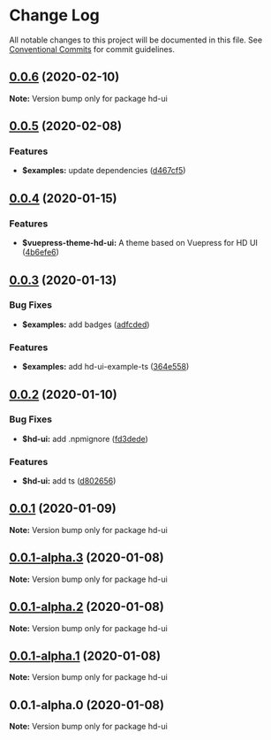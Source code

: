 # Change Log

All notable changes to this project will be documented in this file.
See [Conventional Commits](https://conventionalcommits.org) for commit guidelines.

## [0.0.6](https://github.com/hd-ui/hd-ui/compare/hd-ui@0.0.5...hd-ui@0.0.6) (2020-02-10)

**Note:** Version bump only for package hd-ui





## [0.0.5](https://github.com/hd-ui/hd-ui/compare/hd-ui@0.0.4...hd-ui@0.0.5) (2020-02-08)


### Features

* **$examples:** update dependencies ([d467cf5](https://github.com/hd-ui/hd-ui/commit/d467cf56fb495bd29464c9a143637fea2bc41b12))





## [0.0.4](https://github.com/hd-ui/hd-ui/compare/hd-ui@0.0.3...hd-ui@0.0.4) (2020-01-15)


### Features

* **$vuepress-theme-hd-ui:** A theme based on Vuepress for HD UI ([4b6efe6](https://github.com/hd-ui/hd-ui/commit/4b6efe65e93eca01539f1d53d3b969d255fb20f7))





## [0.0.3](https://github.com/hd-ui/hd-ui/compare/hd-ui@0.0.2...hd-ui@0.0.3) (2020-01-13)


### Bug Fixes

* **$examples:** add badges ([adfcded](https://github.com/hd-ui/hd-ui/commit/adfcdedc284dca0ce79d9323d93b9836c4a1fc7f))


### Features

* **$examples:** add hd-ui-example-ts ([364e558](https://github.com/hd-ui/hd-ui/commit/364e558da19a1d149aaf85083035dc834b876f9f))





## [0.0.2](https://github.com/hd-ui/hd-ui/compare/hd-ui@0.0.1...hd-ui@0.0.2) (2020-01-10)


### Bug Fixes

* **$hd-ui:** add .npmignore ([fd3dede](https://github.com/hd-ui/hd-ui/commit/fd3dede582ed14f1c395e6b4e43aced98436c1ec))


### Features

* **$hd-ui:** add ts ([d802656](https://github.com/hd-ui/hd-ui/commit/d80265605c1f13c3afc7b77b2c6d595ec97cd046))






## [0.0.1](https://github.com/hd-ui/hd-ui/compare/hd-ui@0.0.1-alpha.3...hd-ui@0.0.1) (2020-01-09)

**Note:** Version bump only for package hd-ui





## [0.0.1-alpha.3](https://github.com/hd-ui/hd-ui/compare/hd-ui@0.0.1-alpha.2...hd-ui@0.0.1-alpha.3) (2020-01-08)

**Note:** Version bump only for package hd-ui





## [0.0.1-alpha.2](https://github.com/hd-ui/hd-ui/compare/hd-ui@0.0.1-alpha.1...hd-ui@0.0.1-alpha.2) (2020-01-08)

**Note:** Version bump only for package hd-ui





## [0.0.1-alpha.1](https://github.com/hd-ui/hd-ui/compare/hd-ui@0.0.1-alpha.0...hd-ui@0.0.1-alpha.1) (2020-01-08)

**Note:** Version bump only for package hd-ui





## 0.0.1-alpha.0 (2020-01-08)

**Note:** Version bump only for package hd-ui
